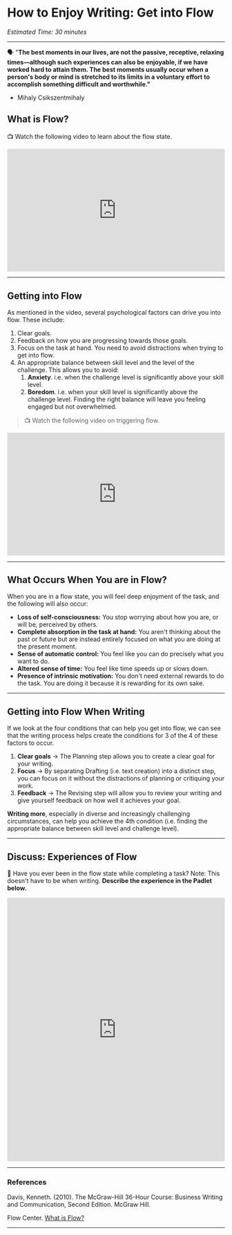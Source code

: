 # How to Enjoy Writing: Get into Flow

*Estimated Time: 30 minutes*

---

<aside>


🗣 "**The best moments in our lives, are not the passive, receptive, relaxing times—although such experiences can also be enjoyable, if we have worked hard to attain them. The best moments usually occur when a person's body or mind is stretched to its limits in a voluntary effort to accomplish something difficult and worthwhile."**

- Mihaly Csikszentmihaly
</aside>

## What is Flow?

<aside>

📺 Watch the following video to learn about the flow state.

</aside>

<div style="position: relative; padding-bottom: 56.25%; height: 0;"><iframe src="https://www.youtube.com/embed/1zLaYx7YPVc" title="YouTube video player" frameborder="0" allow="accelerometer; autoplay; clipboard-write; encrypted-media; gyroscope; picture-in-picture" allowfullscreen style="position: absolute; top: 0; left: 0; width: 100%; height: 100%;"></iframe></div>

---

## Getting into Flow

As mentioned in the video, several psychological factors can drive you into flow. These include:

1. Clear goals.
2. Feedback on how you are progressing towards those goals.
3. Focus on the task at hand. You need to avoid distractions when trying to get into flow.
4. An appropriate balance between skill level and the level of the challenge. This allows you to avoid:
    1. **Anxiety**. i.e. when the challenge level is significantly above your skill level.
    2. **Boredom**. i.e. when your skill level is significantly above the challenge level. 
    Finding the right balance will leave you feeling engaged but not overwhelmed.

> 📺 Watch the following video on triggering flow.

<div style="position: relative; padding-bottom: 56.25%; height: 0;"><iframe src="https://www.youtube.com/embed/znwUCNrjpD4" title="YouTube video player" frameborder="0" allow="accelerometer; autoplay; clipboard-write; encrypted-media; gyroscope; picture-in-picture" allowfullscreen style="position: absolute; top: 0; left: 0; width: 100%; height: 100%;"></iframe></div>   

---

## What Occurs When You are in Flow?

When you are in a flow state, you will feel deep enjoyment of the task, and the following will also occur:

- **Loss of self-consciousness:** You stop worrying about how you are, or will be, perceived by others.
- **Complete absorption in the task at hand:** You aren't thinking about the past or future but are instead entirely focused on what you are doing at the present moment.
- **Sense of automatic control:** You feel like you can do precisely what you want to do.
- **Altered sense of time:** You feel like time speeds up or slows down.
- **Presence of intrinsic motivation:** You don't need external rewards to do the task. You are doing it because it is rewarding for its own sake.

---

## Getting into Flow When Writing

If we look at the four conditions that can help you get into flow, we can see that the writing process helps create the conditions for 3 of the 4 of these factors to occur.

1. **Clear goals** → The Planning step allows you to create a clear goal for your writing.
2. **Focus** → By separating Drafting (i.e. text creation) into a distinct step, you can focus on it without the distractions of planning or critiquing your work.
3. **Feedback** → The Revising step will allow you to review your writing and give yourself feedback on how well it achieves your goal.

**Writing more**, especially in diverse and increasingly challenging circumstances, can help you achieve the 4th condition (i.e. finding the appropriate balance between skill level and challenge level).

---

## Discuss: Experiences of Flow

<aside>

💬 Have you ever been in the flow state while completing a task? Note: This doesn't have to be when writing. 
**Describe the experience in the Padlet below.**

</aside>

<div style="border:1px solid rgba(0,0,0,0.1);border-radius:2px;box-sizing:border-box;overflow:hidden;position:relative;width:100%;background:#F4F4F4"><iframe src="https://padlet.com/curriculumpad/p9pld6gxv0rvaqqa" frameborder="0" allow="camera;microphone;geolocation" style="width:100%;height:608px;display:block;padding:0;margin:0"></iframe></div>

---

### References

Davis, Kenneth. (2010). The McGraw-Hill 36-Hour Course: Business Writing and Communication, Second Edition. McGraw Hill.

Flow Center. [What is Flow?](https://www.flowcentre.org/9-dimensions-to-flow)

---


